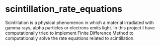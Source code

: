 # scintillation_rate_equations
Scintillation is a physical phenomenon in which a material irradiated with gamma rays, alpha particles or electrons emits light. In this project I have computationally tried to implement Finite Difference Method to computationally solve the rate equations related to scintillation.
